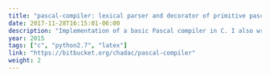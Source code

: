 ```yaml
---
title: "pascal-compiler: lexical parser and decorator of primitive pascal"
date: 2017-11-28T16:15:01-06:00
description: "Implementation of a basic Pascal compiler in C. I also wrote a cool extension that parses a grammar specification from a LaTeX file and generates the corresponding C code."
year: 2015
tags: ["c", "python2.7", "latex"]
link: "https://bitbucket.org/chadac/pascal-compiler"
weight: 2
---
```

